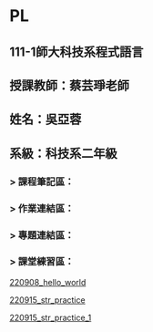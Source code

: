 # PL

## 111-1師大科技系程式語言

## 授課教師：蔡芸琤老師

## 姓名：吳亞蓉

## 系級：科技系二年級

### > 課程筆記區：

### > 作業連結區：

### > 專題連結區：

### > 課堂練習區：


[220908_hello_world](http://localhost:8888/notebooks/Downloads/1111%20%E5%9B%9B234%20%E7%A8%8B%E5%BC%8F%E8%AA%9E%E8%A8%80/PL/220908_hello%20world.ipynb)

[220915_str_practice](http://localhost:8888/notebooks/Downloads/1111%20%E5%9B%9B234%20%E7%A8%8B%E5%BC%8F%E8%AA%9E%E8%A8%80/PL/220915_str%20practice.ipynb)

[220915_str_practice_1](http://localhost:8888/notebooks/Downloads/1111%20%E5%9B%9B234%20%E7%A8%8B%E5%BC%8F%E8%AA%9E%E8%A8%80/PL/220915_str_practice_1.ipynb)
